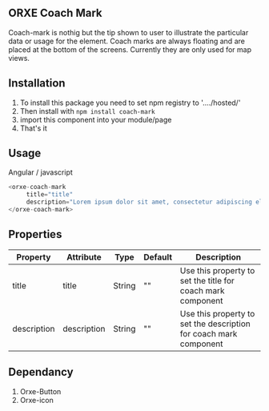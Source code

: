 ## ORXE Coach Mark
Coach-mark is nothig but the tip shown to user to illustrate the particular data or usage for the element. Coach marks are always floating and are placed at the bottom of the screens. Currently they are only used for map views.

## Installation
1. To install this package you need to set npm registry to '..../hosted/'
2. Then install with ```npm install coach-mark```
3. import this component into your module/page
4. That's it


## Usage
Angular / javascript
```javascript
<orxe-coach-mark
     title="title"
     description="Lorem ipsum dolor sit amet, consectetur adipiscing elit. Donec convallis augue et nisi eleifend">
</orxe-coach-mark>
```

## Properties
|Property |Attribute| Type| Default|Description|
|----|---|---|---|---|
|title|title|String|""| Use this property to set the title for coach mark component|
|description|description|String|""| Use this property to set the description for coach mark component|

## Dependancy
1. Orxe-Button
2. Orxe-icon
